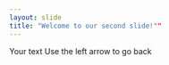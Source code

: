 ```yaml
---
layout: slide
title: "Welcome to our second slide!""
---
```

Your text
Use the left arrow to go back
